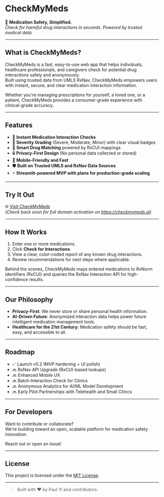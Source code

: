 # CheckMyMeds

🚀 **Medication Safety, Simplified.**  
_Check for harmful drug interactions in seconds. Powered by trusted medical data._

---

## What is CheckMyMeds?

CheckMyMeds is a fast, easy-to-use web app that helps individuals, healthcare professionals, and caregivers check for potential drug interactions safely and anonymously.  
Built using trusted data from UMLS RxNav, CheckMyMeds empowers users with instant, secure, and clear medication interaction information.

Whether you're managing prescriptions for yourself, a loved one, or a patient, CheckMyMeds provides a consumer-grade experience with clinical-grade accuracy.

---

## Features

- 🔎 **Instant Medication Interaction Checks**  
- 🎯 **Severity Grading** (Severe, Moderate, Minor) with clear visual badges
- 🧠 **Smart Drug Matching** powered by RxCUI mappings
- 🔒 **Privacy-First Design** (No personal data collected or stored)
- 📱 **Mobile-Friendly and Fast**
- 🛡 **Built on Trusted UMLS and RxNav Data Sources**
- ⚡ **Streamlit-powered MVP with plans for production-grade scaling**

---

## Try It Out

🌐 [Visit CheckMyMeds](https://checkmymeds.app)  
(*Check back soon for full domain activation on https://checkmymeds.ai*)

---

## How It Works

1. Enter one or more medications.
2. Click **Check for Interactions**.
3. View a clear, color-coded report of any known drug interactions.
4. Review recommendations for next steps where applicable.

Behind the scenes, CheckMyMeds maps entered medications to RxNorm identifiers (RxCUI) and queries the RxNav Interaction API for high-confidence results.

---

## Our Philosophy

- **Privacy-First**: We never store or share personal health information.
- **AI-Driven Future**: Anonymized interaction data helps power future intelligent medication management tools.
- **Healthcare for the 21st Century**: Medication safety should be fast, easy, and accessible to all.

---

## Roadmap

- ✅ Launch v0.2 (MVP hardening + UI polish)
- 🔜 RxNav API Upgrade (RxCUI-based lookups)
- 🔜 Enhanced Mobile UX
- 🔜 Batch Interaction Check for Clinics
- 🔜 Anonymous Analytics for AI/ML Model Development
- 🔜 Early Pilot Partnerships with Telehealth and Small Clinics

---

## For Developers

Want to contribute or collaborate?  
We're building toward an open, scalable platform for medication safety innovation.

Reach out or open an Issue!

---

## License

This project is licensed under the [MIT License](LICENSE).

---

> Built with ❤️ by Paul Yi and contributors.
